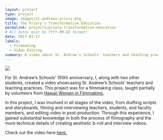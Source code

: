 ```yaml
---
layout: project
type: project
image: images/st-andrews-priory.png
title: The Priory's Transformative Education
permalink: projects/priory-transformative-education
# All dates must be YYYY-MM-DD format!
date: 2017-02-17
labels:
  - Filmmaking
  - Video Editing
summary: A video about St. Andrew's Schools' teachers and teaching practices for St. Andrew's Schools' 150th anniversary.
---
```


<img class="ui image" src="{{ site.baseurl }}/images/queen-emma.png">

For St. Andrew’s Schools’ 150th anniversary, I, along with two other students, created a video showcasing St. Andrew’s Schools’ teachers and teaching practices. This project was for a filmmaking class, taught partially by volunteers from <a href= "https://www.hawaiiwomeninfilmmaking.org/">Hawaii Women in Filmmaking.</a>

In this project, I was involved in all stages of the video, from drafting scripts and storyboards, filming and interviewing teachers, students, and faculty members, and editing video in post-production. Through this experience, I gained substantial knowledge in both the process of filmography and the more technical details of creating aesthetic b-roll and interview videos. 

Check out the video here <a href="https://www.youtube.com/watch?v=I7z0tp7DJLo">here.</a>


